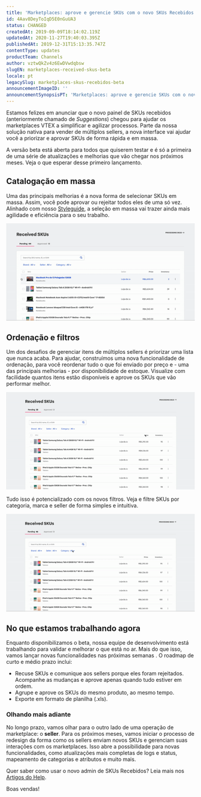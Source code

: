 ```yaml
---
title: 'Marketplaces: aprove e gerencie SKUs com o novo SKUs Recebidos em beta.'
id: 4Aav8DeyToIqD5E0nGuUA3
status: CHANGED
createdAt: 2019-09-09T18:14:02.119Z
updatedAt: 2020-11-27T19:40:03.395Z
publishedAt: 2019-12-31T15:13:35.747Z
contentType: updates
productTeam: Channels
author: vztwQkZv4z6EwDVwdqbsw
slugEN: marketplaces-received-skus-beta
locale: pt
legacySlug: marketplaces-skus-recebidos-beta
announcementImageID: ''
announcementSynopsisPT: 'Marketplaces: aprove e gerencie SKUs com o novo SKUs Recebidos em beta.'
---
```


Estamos felizes em anunciar que o novo painel de SKUs recebidos (anteriormente chamado de *Suggestions*) chegou para ajudar os marketplaces VTEX a simplificar e agilizar processos. Parte da nossa solução nativa para vender de múltiplos sellers, a nova interface vai ajudar você a priorizar e aprovar SKUs de forma rápida e em massa.

A versão beta está aberta para todos que quiserem testar e é só a primeira de uma série de atualizações e melhorias que vão chegar nos próximos meses. Veja o que esperar desse primeiro lançamento.



## Catalogação em massa

Uma das principais melhorias é a nova forma de selecionar SKUs em massa. Assim, você pode aprovar ou rejeitar todos eles de uma só vez. Alinhado com nosso [Styleguide](https://styleguide.vtex.com/ "Styleguide"), a seleção em massa vai trazer ainda mais agilidade e eficiência para o seu trabalho.

![received-skus-bulk](https://raw.githubusercontent.com/vtexdocs/help-center-content/refs/heads/main/docs/pt/announcements/2019/marketplaces-skus-recebidos-beta_1.gif)



## Ordenação e filtros
Um dos desafios de gerenciar itens de múltiplos sellers é priorizar uma lista que nunca acaba. Para ajudar, construímos uma nova funcionalidade de ordenação, para você reordenar tudo o que foi enviado por preço e - uma das principais melhorias - por disponibilidade de estoque. Visualize com facilidade quantos itens estão disponíveis e aprove os SKUs que vão performar melhor.


![received-skus-ordering](https://raw.githubusercontent.com/vtexdocs/help-center-content/refs/heads/main/docs/pt/announcements/2019/marketplaces-skus-recebidos-beta_2.gif)


Tudo isso é potencializado com os novos filtros. Veja e filtre SKUs por categoria, marca e seller de forma simples e intuitiva.


![received-skus-filtering](https://raw.githubusercontent.com/vtexdocs/help-center-content/refs/heads/main/docs/pt/announcements/2019/marketplaces-skus-recebidos-beta_3.gif)




## No que estamos trabalhando agora

Enquanto disponibilizamos o beta, nossa equipe de desenvolvimento está trabalhando para validar e melhorar o que está no ar. Mais do que isso, vamos lançar novas funcionalidades nas próximas semanas . O roadmap de curto e médio prazo inclui:

- Recuse SKUs e comunique aos sellers porque eles foram rejeitados. Acompanhe as mudanças e aprove apenas quando tudo estiver em ordem.
- Agrupe e aprove os SKUs do mesmo produto, ao mesmo tempo.
- Exporte em formato de planilha (.xls).



### Olhando mais adiante

No longo prazo, vamos olhar para o outro lado de uma operação de marketplace: o __seller__. Para os próximos meses, vamos iniciar o processo de redesign da forma como os sellers enviam novos SKUs e gerenciam suas interações com os marketplaces. Isso abre a possibilidade para novas funcionalidades, como atualizações mais completas de logs e status, mapeamento de categorias e atributos e muito mais.

Quer saber como usar o novo admin de SKUs Recebidos? Leia mais nos [Artigos do Help](https://help.vtex.com/pt/tutorial/sugerindo-e-aprovando-skus--tutorials_396).

Boas vendas!

